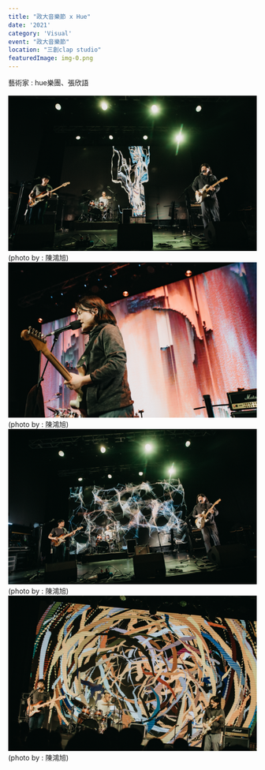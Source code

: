 ```yaml
---
title: "政大音樂節 x Hue"
date: '2021'
category: 'Visual'
event: "政大音樂節"
location: "三創clap studio"
featuredImage: img-0.png
---
```

  <div class="box">
      <div class="dscrptn">
        藝術家 : hue樂團、張欣語 <br>
      </div>
  </div>

  <div class="box">
      <div class="dscrptn">
        <br>
      </div>
  </div>
  <div class="box">
      <img class="subimg" src="./img-1.png">
      <div class="photocredit">(photo by : 陳鴻旭)</div>
  </div>

  <div class="box">
      <img class="subimg" src="./img-2.png">
      <div class="photocredit">(photo by : 陳鴻旭)</div>
  </div>

  <div class="box">
      <img class="subimg" src="./img-3.png">
      <div class="photocredit">(photo by : 陳鴻旭)</div>
  </div>

  <div class="box">
      <img class="subimg" src="./img-4.png">
      <div class="photocredit">(photo by : 陳鴻旭)</div>
  </div>

  <div class="box"></div>


  <div class="box"></div>

